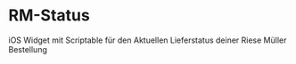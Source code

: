 # RM-Status
iOS Widget mit Scriptable für den Aktuellen Lieferstatus deiner Riese Müller Bestellung
